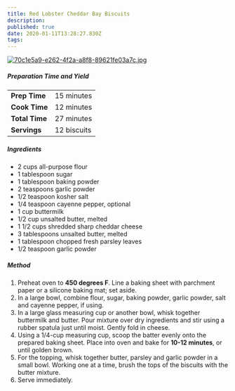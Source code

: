 ```yaml
---
title: Red Lobster Cheddar Bay Biscuits
description: 
published: true
date: 2020-01-11T13:28:27.830Z
tags: 
---
```


[![70c1e5a9-e262-4f2a-a8f8-89621fe03a7c.jpg](https://docs.fawcett.family/uploads/images/gallery/2020-01/scaled-1680-/70c1e5a9-e262-4f2a-a8f8-89621fe03a7c.jpg)](https://docs.fawcett.family/uploads/images/gallery/2020-01/70c1e5a9-e262-4f2a-a8f8-89621fe03a7c.jpg)

##### Preparation Time and Yield

|            |   |
| -------------- | ---------- |
| **Prep Time**  | 15 minutes |
| **Cook Time**  | 12 minutes |
| **Total Time** | 27 minutes |
| **Servings** | 12 biscuits |

##### Ingredients

- 2 cups all-purpose flour
- 1 tablespoon sugar
- 1 tablespoon baking powder
- 2 teaspoons garlic powder
- 1/2 teaspoon kosher salt
- 1/4 teaspoon cayenne pepper, optional
- 1 cup buttermilk
- 1/2 cup unsalted butter, melted
- 1 1/2 cups shredded sharp cheddar cheese
- 3 tablespoons unsalted butter, melted
- 1 tablespoon chopped fresh parsley leaves
- 1/2 teaspoon garlic powder

##### Method

1. Preheat oven to **450 degrees F**. Line a baking sheet with parchment paper or a silicone baking mat; set aside.
2. In a large bowl, combine flour, sugar, baking powder, garlic powder, salt and cayenne pepper, if using.
3. In a large glass measuring cup or another bowl, whisk together buttermilk and butter. Pour mixture over dry ingredients and stir using a rubber spatula just until moist. Gently fold in cheese.
4. Using a 1/4-cup measuring cup, scoop the batter evenly onto the prepared baking sheet. Place into oven and bake for **10-12 minutes**, or until golden brown.
5. For the topping, whisk together butter, parsley and garlic powder in a small bowl. Working one at a time, brush the tops of the biscuits with the butter mixture.
6. Serve immediately.
